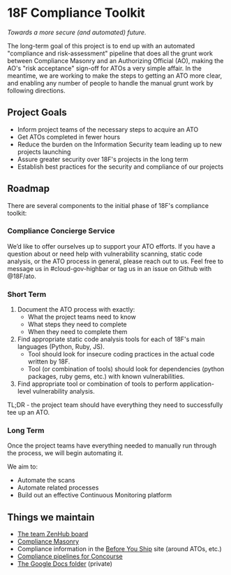 # 18F Compliance Toolkit

_Towards a more secure (and automated) future._

The long-term goal of this project is to end up with an automated "compliance and risk-assessment" pipeline that does all the grunt work between Compliance Masonry and an Authorizing Official (AO), making the AO's "risk acceptance" sign-off for ATOs a very simple affair. In the meantime, we are working to make the steps to getting an ATO more clear, and enabling any number of people to handle the manual grunt work by following directions.

## Project Goals

* Inform project teams of the necessary steps to acquire an ATO
* Get ATOs completed in fewer hours
* Reduce the burden on the Information Security team leading up to new projects launching
* Assure greater security over 18F's projects in the long term
* Establish best practices for the security and compliance of our projects

## Roadmap

There are several components to the initial phase of 18F's compliance toolkit:

### Compliance Concierge Service

We’d like to offer ourselves up to support your ATO efforts. If you have a question about or need help with vulnerability scanning, static code analysis, or the ATO process in general, please reach out to us. Feel free to message us in #cloud-gov-highbar or tag us in an issue on Github with @18F/ato.

### Short Term

1. Document the ATO process with exactly:
    * What the project teams need to know
    * What steps they need to complete
    * When they need to complete them
1. Find appropriate static code analysis tools for each of 18F's main languages (Python, Ruby, JS).
    * Tool should look for insecure coding practices in the actual code written by 18F.
    * Tool (or combination of tools) should look for dependencies (python packages, ruby gems, etc.) with known vulnerabilities.
1. Find appropriate tool or combination of tools to perform application-level vulnerability analysis.

TL;DR - the project team should have everything they need to successfully tee up an ATO.

### Long Term
Once the project teams have everything needed to manually run through the process, we will begin automating it.

We aim to:
 * Automate the scans
 * Automate related processes
 * Build out an effective Continuous Monitoring platform 

## Things we maintain

* [The team ZenHub board](https://github.com/18F/compliance-toolkit#boards)
* [Compliance Masonry](https://github.com/opencontrol/compliance-masonry)
* Compliance information in the [Before You Ship](https://pages.18f.gov/before-you-ship/) site (around ATOs, etc.)
* [Compliance pipelines for Concourse](https://github.com/18F/concourse-compliance-testing)
* [The Google Docs folder](https://drive.google.com/a/gsa.gov/folderview?id=0B5fn0WMJaYDnTVctaUgzZm94bnc&usp=sharing) (private)


